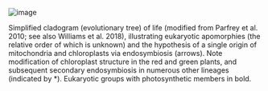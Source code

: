 
![image](https://user-images.githubusercontent.com/75465037/103786131-09c27000-5077-11eb-9091-e0ee393a67ab.png)

Simplified cladogram (evolutionary tree) of life (modified from Parfrey et al. 2010; see also Williams et al. 2018), illustrating eukaryotic apomorphies (the relative order of which is unknown) and the hypothesis of a single origin of mitochondria and chloroplasts via endosymbiosis (arrows). Note modification of chloroplast structure in the red and green plants, and subsequent secondary endosymbiosis in numerous other lineages (indicated by *). Eukaryotic groups with photosynthetic members in bold.